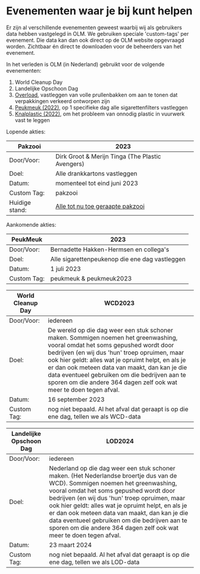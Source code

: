 # Evenementen waar je bij kunt helpen

Er zijn al verschillende evenementen geweest waarbij wij als gebruikers data hebben vastgelegd in OLM.
We gebruiken speciale 'custom-tags' per evenement. Die data kan dan ook direct op de OLM website opgevraagd worden. Zichtbaar én direct te downloaden voor de beheerders van het evenement.

In het verleden is OLM (in Nederland) gebruikt voor de volgende evenementen:

1. World Cleanup Day
2. Landelijke Opschoon Dag
3. [Overload](https://openlittermap.com/tags?custom_tag=overload&lat=52.339986489881674&lon=4.8365803096173074&zoom=10.54), vastleggen van volle prullenbakken om aan te tonen dat verpakkingen verkeerd ontworpen zijn
4. [Peukmeuk (2022)](https://openlittermap.com/tags?custom_tag=peukmeuk2022&lat=52.575629624264266&lon=5.384730584042043&zoom=9.63),  op 1 specifieke dag alle sigarettenfilters vastleggen
5. [Knalplastic (2022)](https://openlittermap.com/tags?custom_tag=spatplastic&lat=52.47010880894674&lon=4.8820918191490525&zoom=10.76), om het probleem van onnodig plastic in vuurwerk vast te leggen

Lopende akties:

| **Pakzooi** | 2023 |
| ---------- | ------------------------------------------------ |
| Door/Voor: | Dirk Groot & Merijn Tinga (The Plastic Avengers) |
| Doel:      | Alle drankkartons vastleggen |
| Datum:     | momenteel tot eind juni 2023 |
| Custom Tag:| pakzooi |
| Huidige stand: | [Alle tot nu toe geraapte pakzooi](https://openlittermap.com/tags?custom_tag=pakzooi&lat=52.316014974325796&lon=5.377373950852379&zoom=7.88)|

Aankomende akties:

| **PeukMeuk** | 2023 |
| ---------- | ------------------------------------------------ |
| Door/Voor: | Bernadette Hakken-Hermsen en collega's |
| Doel:      | Alle sigarettenpeukenop die ene dag vastleggen |
| Datum:     | 1 juli 2023 |
| Custom Tag:| peukmeuk & peukmeuk2023 |

| **World Cleanup Day** | WCD2023 |
| ---------- | ------------------------------------------------ |
| Door/Voor: | iedereen |
| Doel:      | De wereld op die dag weer een stuk schoner maken. Sommigen noemen het greenwashing, vooral omdat het soms gepushed wordt door bedrijven (en wij dus 'hun' troep opruimen, maar ook hier geldt: alles wat je opruimt helpt, en als je er dan ook meteen data van maakt, dan kan je die data eventueel gebruiken om die bedrijven aan te sporen om die andere 364 dagen zelf ook wat meer te doen tegen afval. |
| Datum:     | 16 september 2023 |
| Custom Tag:| nog niet bepaald. Al het afval dat geraapt is op die ene dag, tellen we als WCD-data |

| **Landelijke Opschoon Dag** | LOD2024 |
| ---------- | ------------------------------------------------ |
| Door/Voor: | iedereen |
| Doel:      | Nederland op die dag weer een stuk schoner maken. (Het Nederlandse broertje dus van de WCD). Sommigen noemen het greenwashing, vooral omdat het soms gepushed wordt door bedrijven (en wij dus 'hun' troep opruimen, maar ook hier geldt: alles wat je opruimt helpt, en als je er dan ook meteen data van maakt, dan kan je die data eventueel gebruiken om die bedrijven aan te sporen om die andere 364 dagen zelf ook wat meer te doen tegen afval. |
| Datum:     | 23 maart 2024 |
| Custom Tag:| nog niet bepaald. Al het afval dat geraapt is op die ene dag, tellen we als LOD-data |
